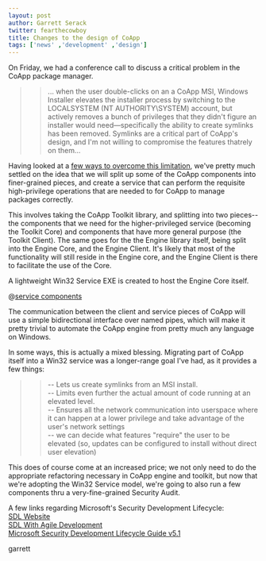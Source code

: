 ```yaml
---
layout: post
author: Garrett Serack 
twitter: fearthecowboy
title: Changes to the design of CoApp
tags: ['news' ,'development' ,'design']
---
```

On Friday, we had a conference call to discuss a critical problem in the CoApp package manager.

>> ... when the user double-clicks on an a CoApp MSI, Windows Installer 
>> elevates the installer process by switching to the LOCALSYSTEM (NT AUTHORITY\SYSTEM) 
>> account, but actively removes a bunch of privileges that they didn't figure an 
>> installer would need—specifically the ability to create symlinks has been 
>> removed. Symlinks are a critical part of CoApp's design, and I'm not willing
>> to compromise the features thatrely on them...

Having looked at a [few ways to overcome this limitation](https://github.com/coapp/coapp.org/wiki/Coapp-engine---engine-as-a-service-redesign), we've pretty much settled on the idea
that we will split up some of the CoApp components into finer-grained pieces, and create a service that can perform
the requisite high-privilege operations that are needed to for CoApp to manage packages correctly.

This involves taking the CoApp Toolkit library, and splitting into two pieces--the components that we need for the higher-privileged service
(becoming the Toolkit Core) and components that have more general purpose (the Toolkit Client). The same goes for the the Engine library itself,
being split into the Engine Core, and the Engine Client. It's likely that most of the functionality will still reside in the
Engine core, and the Engine Client is there to facilitate the use of the Core.

A lightweight Win32 Service EXE is created to host the Engine Core itself.

@[service components](/images/blog/service.png)

The communication between the client and service pieces of CoApp will use a simple bidirectional interface over named pipes, which will 
make it pretty trivial to automate the CoApp engine from pretty much any language on Windows.

In some ways, this is actually a mixed blessing. Migrating part of CoApp itself into a Win32 service was a longer-range goal I've had, as it provides a few things:

>>  -- Lets us create symlinks from an MSI install.<br>
>>  -- Limits even further the actual amount of code running at an elevated level.<br>
>>  -- Ensures all the network communication into userspace where it can happen at a lower privilege and take advantage of the user's network settings<br>
>>  -- we can decide what features "require" the user to be elevated (so, updates can be configured to install without direct user elevation)<br>
>> 

This does of course come at an increased price; we not only need to do the appropriate refactoring necessary in CoApp engine and toolkit,
but now that we're adopting the Win32 Service model, we're going to also run a few components thru a very-fine-grained Security Audit.

A few links regarding Microsoft's Security Development Lifecycle:<br>
[SDL Website](http://www.microsoft.com/security/sdl/default.aspx)<br>
[SDL With Agile Development](http://www.microsoft.com/security/sdl/discover/sdlagile.aspx)<br>
[Microsoft Security Development Lifecycle Guide v5.1](http://www.microsoft.com/downloads/info.aspx?na=41&srcfamilyid=e5ff2f9d-7e72-485a-9ec0-5d6d076a8807&srcdisplaylang=en&u=http%3a%2f%2fdownload.microsoft.com%2fdownload%2f2%2f1%2f4%2f21496F7B-3977-4F20-8621-F24F43212406%2fMicrosoft%20SDL_Version%205.1.docx)<br>
    
 garrett